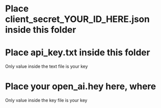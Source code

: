 # Place client_secret_YOUR_ID_HERE.json inside this folder
# Place api_key.txt inside this folder
Only value inside the text file is your key
# Place your open_ai.hey here, where
Only value inside the key file is your key